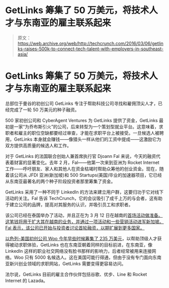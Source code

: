 # GetLinks 筹集了 50 万美元，将技术人才与东南亚的雇主联系起来 

> 原文：<https://web.archive.org/web/http://techcrunch.com/2016/03/06/getlinks-raises-500k-to-connect-tech-talent-with-employers-in-southeast-asia/>

# GetLinks 筹集了 50 万美元，将技术人才与东南亚的雇主联系起来

总部位于曼谷的初创公司 GetLinks 专注于帮助科技公司寻找和雇佣顶尖人才，已经完成了一轮 50 万美元的种子融资。

500 家初创公司和 CyberAgent Ventures 为 GetLinks 提供了资金，GetLinks 最初是一家“为乔布斯引火”的公司，后来转型为一个策划型就业平台。这意味着，求职者和雇主的职位空缺都要经过审查，才能在求职平台上被接受。一旦候选人被聘用，GetLinks 本身就会赚钱——像猎头一样从他们的工资中提成——这激励它为双方提供高质量的候选人和工作。

对于 GetLinks 的法国联合创始人兼首席执行官 Djoann Fal 来说，今天的融资代表着财富的显著变化。去年 2 月，Fal——他第一次来到亚洲为 Rocket Internet 工作——呼吁朋友、家人和其他人在资金枯竭时帮助众筹他的创业资金。现在，随着该公司从 JFDI 亚洲(新加坡)和 500 Startups(美国)毕业的加速器项目，它已经从东南亚最著名的两个种子阶段投资者那里筹集了资金。

GetLinks 采用了一种不同于 LinkedIn 的方法来建立用户群，这要归功于它对线下活动的关注。Fal 告诉 TechCrunch，它的会议吸引了成千上万的与会者，这有助于建立公司的品牌，提高对其服务的认识，并吸引员工和求职者。

该公司已经在泰国举办了活动，并且正在为 3 月 12 日在越南的[首场活动做准备。这笔钱将用于扩大其在越南的业务，并通过一项活动和一些营销活动进军新加坡。Fal 表示，该公司已开始与投资者讨论首轮融资，以期扩展到更多国家。](https://web.archive.org/web/20230129230603/https://www.getlinks.co/saigontechstartupfest)

[以色列-美国初创公司 Woo 今年早些时候筹集了 235 万美元](https://web.archive.org/web/20230129230603/https://techcrunch.com/2016/02/10/woo-wants-to-take-the-hassle-and-fear-out-of-job-hunting/)，以帮助顶级人才获得被动求职体验，GetLinks 也在东南亚朝着同样的目标前进，在东南亚，像 LinkedIn 这样的职业社交网络没有脸书那样的影响力，后者经常被用来连接网络。Woo 只有 5000 名候选人。这在美国可能行得通，但由于没有专门面向东南亚新兴创业领域的求职网站，GetLinks 需要变得更容易访问。

法尔说，GetLinks 目前的雇主合作伙伴包括谷歌、优步、Line 和 Rocket Internet 的 Lazada。
